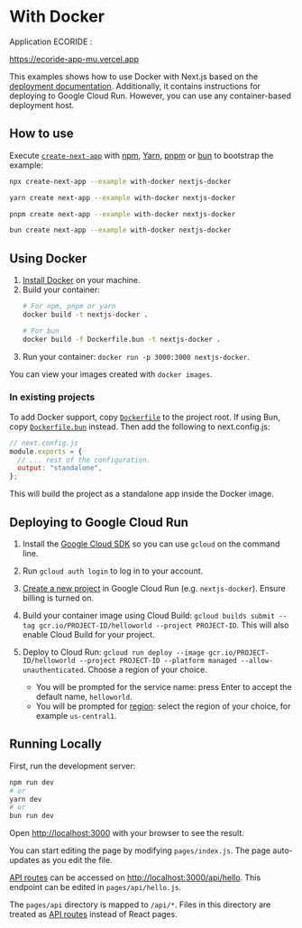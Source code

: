 # With Docker


Application ECORIDE :

https://ecoride-app-mu.vercel.app

This examples shows how to use Docker with Next.js based on the [deployment documentation](https://nextjs.org/docs/deployment#docker-image). Additionally, it contains instructions for deploying to Google Cloud Run. However, you can use any container-based deployment host.

## How to use

Execute [`create-next-app`](https://github.com/vercel/next.js/tree/canary/packages/create-next-app) with [npm](https://docs.npmjs.com/cli/init), [Yarn](https://yarnpkg.com/lang/en/docs/cli/create/), [pnpm](https://pnpm.io) or [bun](https://bun.sh/docs/cli/bun-create) to bootstrap the example:

```bash
npx create-next-app --example with-docker nextjs-docker
```

```bash
yarn create next-app --example with-docker nextjs-docker
```

```bash
pnpm create next-app --example with-docker nextjs-docker
```

```bash
bun create next-app --example with-docker nextjs-docker
```

## Using Docker

1. [Install Docker](https://docs.docker.com/get-docker/) on your machine.
1. Build your container: 
    ```bash
    # For npm, pnpm or yarn
    docker build -t nextjs-docker .
    
    # For bun
    docker build -f Dockerfile.bun -t nextjs-docker .
    ```
1. Run your container: `docker run -p 3000:3000 nextjs-docker`.

You can view your images created with `docker images`.

### In existing projects

To add Docker support, copy [`Dockerfile`](https://github.com/vercel/next.js/blob/canary/examples/with-docker/Dockerfile) to the project root. If using Bun, copy [`Dockerfile.bun`](https://github.com/vercel/next.js/blob/canary/examples/with-docker/Dockerfile.bun) instead. Then add the following to next.config.js:

```js
// next.config.js
module.exports = {
  // ... rest of the configuration.
  output: "standalone",
};
```

This will build the project as a standalone app inside the Docker image.

## Deploying to Google Cloud Run

1. Install the [Google Cloud SDK](https://cloud.google.com/sdk/docs/install) so you can use `gcloud` on the command line.
1. Run `gcloud auth login` to log in to your account.
1. [Create a new project](https://cloud.google.com/run/docs/quickstarts/build-and-deploy) in Google Cloud Run (e.g. `nextjs-docker`). Ensure billing is turned on.
1. Build your container image using Cloud Build: `gcloud builds submit --tag gcr.io/PROJECT-ID/helloworld --project PROJECT-ID`. This will also enable Cloud Build for your project.
1. Deploy to Cloud Run: `gcloud run deploy --image gcr.io/PROJECT-ID/helloworld --project PROJECT-ID --platform managed --allow-unauthenticated`. Choose a region of your choice.

   - You will be prompted for the service name: press Enter to accept the default name, `helloworld`.
   - You will be prompted for [region](https://cloud.google.com/run/docs/quickstarts/build-and-deploy#follow-cloud-run): select the region of your choice, for example `us-central1`.

## Running Locally

First, run the development server:

```bash
npm run dev
# or
yarn dev
# or
bun run dev
```

Open [http://localhost:3000](http://localhost:3000) with your browser to see the result.

You can start editing the page by modifying `pages/index.js`. The page auto-updates as you edit the file.

[API routes](https://nextjs.org/docs/api-routes/introduction) can be accessed on [http://localhost:3000/api/hello](http://localhost:3000/api/hello). This endpoint can be edited in `pages/api/hello.js`.

The `pages/api` directory is mapped to `/api/*`. Files in this directory are treated as [API routes](https://nextjs.org/docs/api-routes/introduction) instead of React pages.
